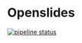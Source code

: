 # Openslides

[![pipeline status](https://gitlab.com/Maxkolbe/openslides/badges/master/pipeline.svg)](https://gitlab.com/Maxkolbe/openslides/-/commits/master) 
